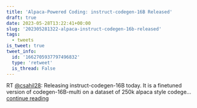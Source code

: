 ```yaml
---
title: 'Alpaca-Powered Coding: instruct-codegen-16B Released'
draft: true
date: 2023-05-28T13:22:41+00:00
slug: '202305281322-alpaca-instruct-codegen-16b-released'
tags:
  - tweets
is_tweet: true
tweet_info:
  id: '1662705937797496832'
  type: 'retweet'
  is_thread: False
---
```




RT [@csahil28](https://x.com/csahil28): Releasing instruct-codegen-16B today. It is a finetuned version of codegen-16B-multi on a dataset of 250k alpaca style codege… [continue reading](https://x.com/sytelus/status/1662705937797496832)
